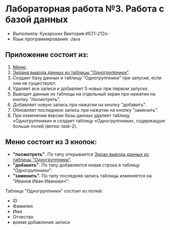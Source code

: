 # Лабораторная работа №3. Работа с базой данных
- Выполнила: Кукарских Виктория ИСП-212о-
- Язык программирования: Java

## Приложение состоит из:
1. [Меню](#activity1).
2. [Экрана вывода данных из таблицы "Одногруппники"](#activity2).
3. Создает базу данных и таблицу "Одногруппники" при запуске, если они не существуют.
4. Удаляет все записи и добавляет 5 новых при первом запуске.
5. Выводит данные из таблицы на отдельный экран при нажатии на кнопку "посмотреть".
6. Добавляет новую запись при нажатии на кнопку "добавить".
7. Обновляет последнюю запись при нажатии на кнопку "заменить".
8. При изменении версии базы данных удаляет таблицу «Одногруппники» и создает таблицу «Одногруппники», содержащую больше полей (ветка: task-2).

## Меню состоит из 3 кнопок:
- **"посмотреть"**. По тапу открывается [Экран вывода данных из таблицы "Одногруппники"](#activity2).
- **"добавить"**. По тапу добавляется новая строка в таблицу "Одногруппники":
- **"заменить".** По тапу последняя запись таблицы изменяется на "Иванов Иван Иванович":

Таблица "Одногруппники" состоит из полей:
- ID
- Фамилия
- Имя
- Отчество
- время добавления записи
